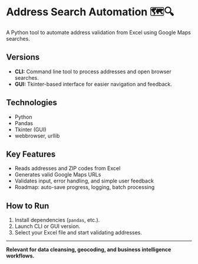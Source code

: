 # Address Search Automation 🗺️🔍

A Python tool to automate address validation from Excel using Google Maps searches.

## Versions

- **CLI:** Command line tool to process addresses and open browser searches.
- **GUI:** Tkinter-based interface for easier navigation and feedback.

## Technologies

- Python
- Pandas
- Tkinter (GUI)
- webbrowser, urllib

## Key Features

- Reads addresses and ZIP codes from Excel
- Generates valid Google Maps URLs
- Validates input, error handling, and simple user feedback
- Roadmap: auto-save progress, logging, batch processing

## How to Run

1. Install dependencies (`pandas`, etc.).
2. Launch CLI or GUI version.
3. Select your Excel file and start validating addresses.

---

**Relevant for data cleansing, geocoding, and business intelligence workflows.**
